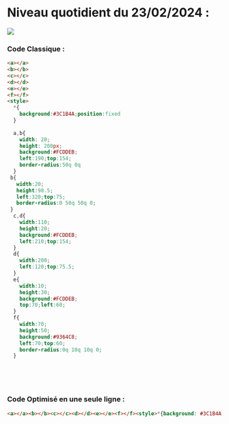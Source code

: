 # Niveau quotidient du 23/02/2024 : 

<img src = "https://firebasestorage.googleapis.com/v0/b/cssbattleapp.appspot.com/o/user%2Fummd3POvEDfFyeFvVdOMG3OOrwE2%2Ftargets%2Ftarget_AyarF6C.png?alt=media">


### Code Classique :  

```html 
<a></a>
<b></b>
<c></c>
<d></d>
<e></e>
<f></f>
<style>
  *{
    background:#3C1B4A;position:fixed
  }
  
  a,b{
    width: 20;
    height: 200px;
    background:#FCDDEB;
    left:190;top:154;
    border-radius:50q 0q
  }
 b{
   width:20;
   height:98.5;
   left:320;top:75;
   border-radius:0 50q 50q 0;
 }
  c,d{
    width:110;
    height:20;
    background:#FCDDEB;
    left:210;top:154;
  }
  d{
    width:200;
    left:120;top:75.5;
  }
  e{
    width:10;
    height:30;
    background:#FCDDEB;
    top:70;left:60;
  }
  f{
    width:70;
    height:50;
    background:#9364C8;
    left:70;top:60;
    border-radius:0q 10q 10q 0;
  }

  
```

<br>

### Code Optimisé en une seule ligne : 

```html 
<a></a><b></b><c></c><d></d><e></e><f></f><style>*{background: #3C1B4A;position:fixed}a,b{width:20;height:200px;background: #FCDDEB;left:190;top:154;border-radius:50q 0q}b{width:20;height:98.5;left:320;top:75;border-radius:0 50q 50q 0}c,d{width:110;height:20;background: #FCDDEB;left:210;top:154}d{width:200;left:120;top:75.5}e{width:10;height:30;background: #FCDDEB;top:70;left:60}f{width:70;height:50;background: #9364C8;left:70;top:60;border-radius:0q 10q 10q 0}

```